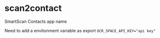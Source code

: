 # scan2contact
SmartScan Contacts app name

Need to add a envitonment variable as export `OCR_SPACE_API_KEY="api key"`
